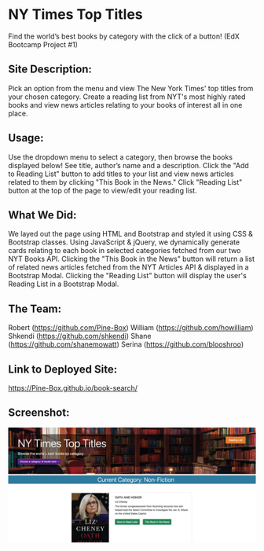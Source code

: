 # NY Times Top Titles

Find the world’s best books by category with the click of a button! 
(EdX Bootcamp Project #1)

## Site Description:

Pick an option from the menu and view The New York Times' top titles from your chosen category. Create a reading list from NYT's most highly rated books and view news articles relating to your books of interest all in one place.

## Usage:

Use the dropdown menu to select a category, then browse the books displayed below! See title, author’s name and a description. Click the "Add to Reading List" button to add titles to your list and view news articles related to them by clicking "This Book in the News." Click "Reading List" button at the top of the page to view/edit your reading list. 

## What We Did:

We layed out the page using HTML and Bootstrap and styled it using CSS & Bootstrap classes. Using JavaScript & jQuery, we dynamically generate cards relating to each book in selected categories fetched from our two NYT Books API. Clicking the "This Book in the News" button will return a list of related news articles fetched from the NYT Articles API & displayed in a Bootstrap Modal. Clicking the "Reading List" button will display the user's Reading List in a Bootstrap Modal.

## The Team:

Robert (https://github.com/Pine-Box)
William (https://github.com/howilliam)
Shkendi (https://github.com/shkendi)
Shane (https://github.com/shanemowatt)
Serina (https://github.com/blooshroo)

## Link to Deployed Site:

https://Pine-Box.github.io/book-search/

## Screenshot:

![screenshot of website](./assets/images/landingpage.png)